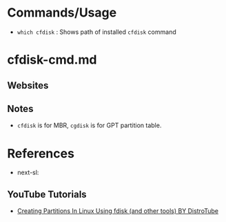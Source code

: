 # Commands/Usage

* `which cfdisk` : Shows path of installed `cfdisk` command

# cfdisk-cmd.md

## Websites

## Notes

* `cfdisk` is for MBR, `cgdisk` is for GPT partition table.

# References

* next-sl: 

## YouTube Tutorials

* [Creating Partitions In Linux Using fdisk (and other tools) BY DistroTube](https://www.youtube.com/watch?v=LPYfoFSXB9A)
